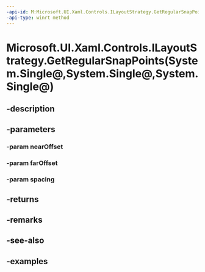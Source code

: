 ```yaml
---
-api-id: M:Microsoft.UI.Xaml.Controls.ILayoutStrategy.GetRegularSnapPoints(System.Single@,System.Single@,System.Single@)
-api-type: winrt method
---
```


# Microsoft.UI.Xaml.Controls.ILayoutStrategy.GetRegularSnapPoints(System.Single@,System.Single@,System.Single@)

<!--
public bool GetRegularSnapPoints (out float nearOffset, out float farOffset, out float spacing);
-->


## -description

## -parameters

### -param nearOffset

### -param farOffset

### -param spacing

## -returns

## -remarks

## -see-also

## -examples


